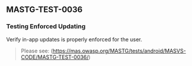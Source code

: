 ##  MASTG-TEST-0036

### Testing Enforced Updating

Verify in-app updates is properly enforced for the user.

> Please see: (https://mas.owasp.org/MASTG/tests/android/MASVS-CODE/MASTG-TEST-0036/)